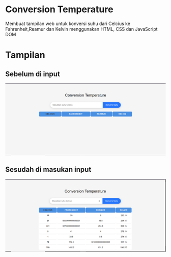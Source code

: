 # Conversion Temperature
Membuat tampilan web untuk konversi suhu dari Celcius ke Fahrenheit,Reamur dan Kelvin menggunakan HTML, CSS dan JavaScript DOM 

# Tampilan

## Sebelum di input
![sebelumInput](assets/sbelumInput.png)


## Sesudah di masukan input
![sesudahInput](assets/setelahInput.png)